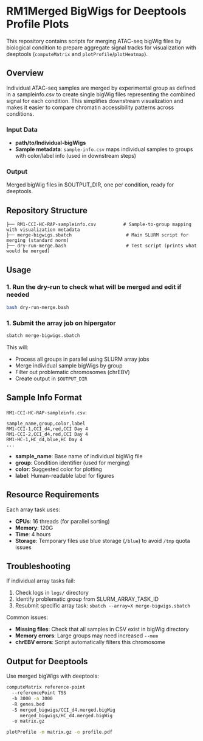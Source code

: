 # RM1Merged BigWigs for Deeptools Profile Plots

This repository contains scripts for merging ATAC-seq bigWig files by biological condition to prepare aggregate signal tracks for visualization with deeptools (`computeMatrix` and `plotProfile`/`plotHeatmap`).

## Overview

Individual ATAC-seq samples are merged by experimental group as defined in a sampleinfo.csv to create single bigWig files representing the combined signal for each condition. This simplifies downstream visualization and makes it easier to compare chromatin accessibility patterns across conditions.

### Input Data
- **path/to/Individual-bigWigs**
- **Sample metadata**: `sample-info.csv` maps individual samples to groups with color/label info (used in downstream steps)

### Output
Merged bigWig files in $OUTPUT_DIR, one per condition, ready for deeptools.

## Repository Structure

```
├── RM1-CCI-HC-RAP-sampleinfo.csv          # Sample-to-group mapping with visualization metadata
├── merge-bigwigs.sbatch                    # Main SLURM script for merging (standard norm)
├── dry-run-merge.bash                      # Test script (prints what would be merged)
```

## Usage

### 1. Run the dry-run to check what will be merged and edit if needed

```bash
bash dry-run-merge.bash
```

### 1. Submit the array job on hipergator
```bash
sbatch merge-bigwigs.sbatch
```

This will:
- Process all groups in parallel using SLURM array jobs
- Merge individual sample bigWigs by group
- Filter out problematic chromosomes (chrEBV)
- Create output in `$OUTPUT_DIR`

## Sample Info Format

`RM1-CCI-HC-RAP-sampleinfo.csv`:
```csv
sample_name,group,color,label
RM1-CCI-1,CCI_d4,red,CCI Day 4
RM1-CCI-2,CCI_d4,red,CCI Day 4
RM1-HC-1,HC_d4,blue,HC Day 4
...
```

- **sample_name**: Base name of individual bigWig file
- **group**: Condition identifier (used for merging)
- **color**: Suggested color for plotting
- **label**: Human-readable label for figures

## Resource Requirements

Each array task uses:
- **CPUs**: 16 threads (for parallel sorting)
- **Memory**: 120G
- **Time**: 4 hours
- **Storage**: Temporary files use blue storage (`/blue`) to avoid `/tmp` quota issues

## Troubleshooting

If individual array tasks fail:
1. Check logs in `logs/` directory
2. Identify problematic group from SLURM_ARRAY_TASK_ID
3. Resubmit specific array task: `sbatch --array=X merge-bigwigs.sbatch`

Common issues:
- **Missing files**: Check that all samples in CSV exist in bigWig directory
- **Memory errors**: Large groups may need increased `--mem`
- **chrEBV errors**: Script automatically filters this chromosome

## Output for Deeptools

Use merged bigWigs with deeptools:

```bash
computeMatrix reference-point 
  --referencePoint TSS 
  -b 3000 -a 3000 
  -R genes.bed 
  -S merged_bigwigs/CCI_d4.merged.bigWig 
     merged_bigwigs/HC_d4.merged.bigWig 
  -o matrix.gz

plotProfile -m matrix.gz -o profile.pdf
```

